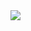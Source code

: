 <img src="https://github-readme-stats.vercel.app/api?username=Farhanaurmi&&show_icons=true&title_color=ffffff&icon_color=bb2acf&text_color=daf7dc&bg_color=151515">
